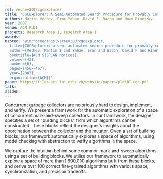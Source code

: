 ```yaml
---
ref: vechev2007cgcexplorer
title: "CGCExplorer: A Semi-Automated Search Procedure for Provably Correct Concurrent Collectors"
authors: Martin Vechev, Eran Yahav, David F. Bacon and Noam Rinetzky
year: 2007
venue: ACM PLDI
projects: Research Area 1, Research Area 1
awards: 
bibtex: '@inproceedings{vechev2007cgcexplorer,
  title={CGCExplorer: a semi-automated search procedure for provably correct concurrent collectors},
  author={Vechev, Martin T and Yahav, Eran and Bacon, David F and Rinetzky, Noam},
  booktitle={ACM SIGPLAN Notices},
  volume={42},
  number={6},
  pages={456--467},
  year={2007},
  organization={ACM}}'
paper: https://files.sri.inf.ethz.ch/website/papers/pldi07-cgc.pdf
talk: 
slides: 
---
```


Concurrent garbage collectors are notoriously hard to design, implement, and verify. We present a framework for the automatic exploration of a space of concurrent mark-and-sweep collectors. In our framework, the designer specifies a set of "building blocks" from which algorithms can be constructed. These blocks reflect the designer's insights about the coordination between the collector and the mutator. Given a set of building blocks, our framework automatically explores a space of algorithms, using model checking with abstraction to verify algorithms in the space.

We capture the intuition behind some common mark-and-sweep algorithms using a set of building blocks. We utilize our framework to automatically explore a space of more than 1,600,000 algorithms built from these blocks, and derive over 100 correct fine-grained algorithms with various space, synchronization, and precision tradeoffs.
